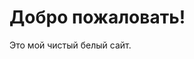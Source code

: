 <!DOCTYPE html>
<html lang="ru">
<head>
    <meta charset="UTF-8">
    <meta name="viewport" content="width=device-width, initial-scale=1.0">
    <title>Мой Чистый Белый Сайт</title> <link rel="stylesheet" href="style.css">
</head>
<body>
    <h1>Добро пожаловать!</h1>
    <p>Это мой чистый белый сайт.</p>
</body>
</html>
